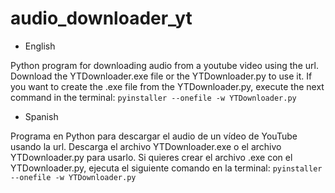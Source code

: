 # audio_downloader_yt

* English

Python program for downloading audio from a youtube video using the url.
Download the YTDownloader.exe file or the YTDownloader.py to use it. 
If you want to create the .exe file from the YTDownloader.py, execute the next command in the terminal:
`pyinstaller --onefile -w YTDownloader.py`

* Spanish

Programa en Python para descargar el audio de un vídeo de YouTube usando la url.
Descarga el archivo YTDownloader.exe o el archivo YTDownloader.py para usarlo.
Si quieres crear el archivo .exe con el YTDownloader.py, ejecuta el siguiente comando en la terminal:
`pyinstaller --onefile -w YTDownloader.py`
